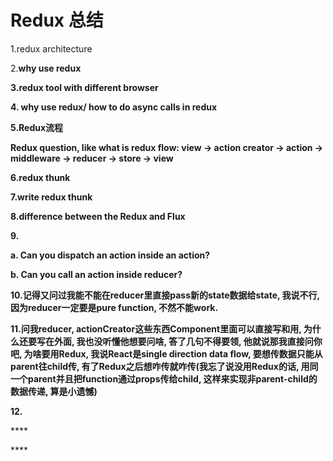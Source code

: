 # Redux 总结

1.redux architecture

2.**why use redux**

**3.redux tool with different browser**

**4. why use redux/ how to do async calls in redux**

**5.Redux流程**

**Redux question, like what is redux flow: view -&gt; action creator -&gt; action -&gt; middleware -&gt; reducer -&gt; store -&gt; view**

**6.redux  thunk**

**7.write redux thunk**

**8.difference between the Redux and Flux**

**9.**

**a. Can you dispatch an action inside an action?**

**b. Can you call an action inside reducer?**

**10.记得又问过我能不能在reducer里直接pass新的state数据给state, 我说不行, 因为reducer一定要是pure function, 不然不能work.** 

**11.问我reducer, actionCreator这些东西Component里面可以直接写和用, 为什么还要写在外面, 我也没听懂他想要问啥, 答了几句不得要领, 他就说那我直接问你吧, 为啥要用Redux, 我说React是single direction data flow, 要想传数据只能从parent往child传, 有了Redux之后想咋传就咋传\(我忘了说没用Redux的话, 用同一个parent并且把function通过props传给child, 这样来实现非parent-child的数据传递, 算是小遗憾\)**

**12.**

  


\*\*\*\*

\*\*\*\*

